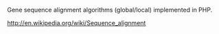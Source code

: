 Gene sequence alignment algorithms (global/local) implemented in PHP.

http://en.wikipedia.org/wiki/Sequence_alignment